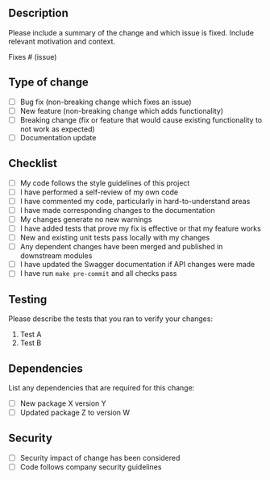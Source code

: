 ## Description
Please include a summary of the change and which issue is fixed. Include relevant motivation and context.

Fixes # (issue)

## Type of change
- [ ] Bug fix (non-breaking change which fixes an issue)
- [ ] New feature (non-breaking change which adds functionality)
- [ ] Breaking change (fix or feature that would cause existing functionality to not work as expected)
- [ ] Documentation update

## Checklist
- [ ] My code follows the style guidelines of this project
- [ ] I have performed a self-review of my own code
- [ ] I have commented my code, particularly in hard-to-understand areas
- [ ] I have made corresponding changes to the documentation
- [ ] My changes generate no new warnings
- [ ] I have added tests that prove my fix is effective or that my feature works
- [ ] New and existing unit tests pass locally with my changes
- [ ] Any dependent changes have been merged and published in downstream modules
- [ ] I have updated the Swagger documentation if API changes were made
- [ ] I have run `make pre-commit` and all checks pass

## Testing
Please describe the tests that you ran to verify your changes:
1. Test A
2. Test B

## Dependencies
List any dependencies that are required for this change:
- [ ] New package X version Y
- [ ] Updated package Z to version W

## Security
- [ ] Security impact of change has been considered
- [ ] Code follows company security guidelines
